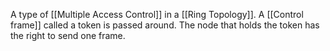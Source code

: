A type of [[Multiple Access Control]] in a [[Ring Topology]]. A [[Control frame]] called a token is passed around. The node that holds the token has the right to send one frame.